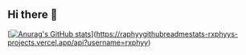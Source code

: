 ## Hi there 👋

<!--
**rxphyy/rxphyy** is a ✨ _special_ ✨ repository because its `README.md` (this file) appears on your GitHub profile.

Here are some ideas to get you started:

- 🔭 I’m currently working on ...
- 🌱 I’m currently learning ...
- 👯 I’m looking to collaborate on ...
- 🤔 I’m looking for help with ...
- 💬 Ask me about ...
- 📫 How to reach me: ...
- 😄 Pronouns: ...
- ⚡ Fun fact: ...
-->

[[![Anurag's GitHub stats]([raphyygithubreadmestats-rxphyys-projects.vercel.app](https://raphyygithubreadmestats-rxphyys-projects.vercel.app/api?username=rxphyy))](https://github.com/anuraghazra/github-readme-stats)](https://raphyygithubreadmestats-rxphyys-projects.vercel.app/api?username=rxphyy)
